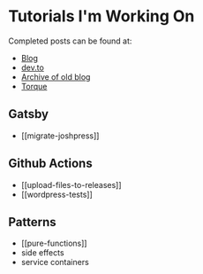 # Tutorials I'm Working On

Completed posts can be found at:

- [Blog](https://joshpress.net/writing/)
- [dev.to](https://dev.to/shelob9)
- [Archive of old blog](https://legacy.joshpress.net/)
- [Torque](https://torquemag.io/author/joshp/)

## Gatsby

- [[migrate-joshpress]]

## Github Actions

- [[upload-files-to-releases]]
- [[wordpress-tests]]

## Patterns

- [[pure-functions]]
- side effects
- service containers
